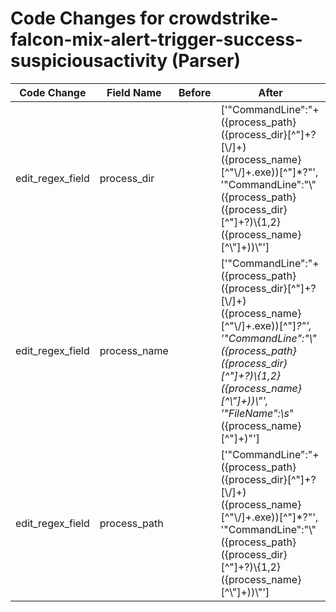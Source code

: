 # Code Changes for crowdstrike-falcon-mix-alert-trigger-success-suspiciousactivity (Parser)

| Code Change | Field Name | Before | After |
|-------------|------------|--------|-------|
| edit_regex_field | process_dir |  | ['"CommandLine":"+({process_path}({process_dir}[^"]+?[\\\/]+)({process_name}[^"\\\/]+\.exe))[^"]*?"', '"CommandLine":"\\"({process_path}({process_dir}[^"]+?)\\{1,2}({process_name}[^\\"]+))\\"'] |
| edit_regex_field | process_name |  | ['"CommandLine":"+({process_path}({process_dir}[^"]+?[\\\/]+)({process_name}[^"\\\/]+\.exe))[^"]*?"', '"CommandLine":"\\"({process_path}({process_dir}[^"]+?)\\{1,2}({process_name}[^\\"]+))\\"', '"FileName":\s*"({process_name}[^"]+)"'] |
| edit_regex_field | process_path |  | ['"CommandLine":"+({process_path}({process_dir}[^"]+?[\\\/]+)({process_name}[^"\\\/]+\.exe))[^"]*?"', '"CommandLine":"\\"({process_path}({process_dir}[^"]+?)\\{1,2}({process_name}[^\\"]+))\\"'] |